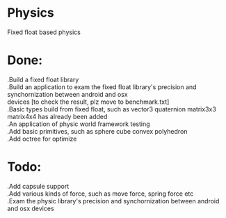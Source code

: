 # Physics
Fixed float based physics

# Done:
.Build a fixed float library  
.Build an application to exam the fixed float library's precision and synchornization between android and osx  
devices [to check the result, plz move to benchmark.txt]  
.Basic types build from fixed float, such as vector3 quaternion matrix3x3 matrix4x4 has already been added  
.An application of physic world framework testing  
.Add basic primitives, such as sphere cube convex polyhedron  
.Add octree for optimize  

# Todo:
.Add capsule support  
.Add various kinds of force, such as move force, spring force etc  
.Exam the physic library's precision and synchornization between android and osx devices    


